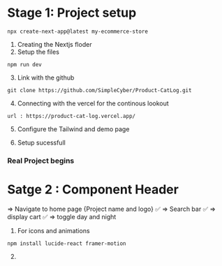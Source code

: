 # Stage 1: Project setup

```
npx create-next-app@latest my-ecommerce-store
```

1. Creating the Nextjs floder
2. Setup the files 


```
npm run dev
```

3. Link with the github

```
git clone https://github.com/SimpleCyber/Product-CatLog.git
```

4. Connecting with the vercel for the continous lookout

```
url : https://product-cat-log.vercel.app/
```

5. Configure the Tailwind and demo page

6. Setup sucessfull


### Real Project begins

# Satge 2 : Component Header
 => Navigate to home page {Project name and logo} ✅
 => Search bar ✅
 => display cart ✅
 => toggle day and night


1. For icons and animations
```
npm install lucide-react framer-motion
```
2. 